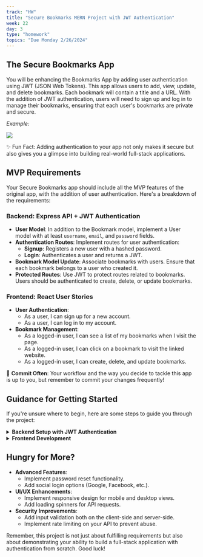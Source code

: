 ```yaml
---
track: "HW"
title: "Secure Bookmarks MERN Project with JWT Authentication"
week: 22
day: 3
type: "homework"
topics: "Due Monday 2/26/2024"
---
```


## The Secure Bookmarks App

You will be enhancing the Bookmarks App by adding user authentication using JWT (JSON Web Tokens). This app allows users to add, view, update, and delete bookmarks. Each bookmark will contain a title and a URL. With the addition of JWT authentication, users will need to sign up and log in to manage their bookmarks, ensuring that each user's bookmarks are private and secure.

_Example:_

![](https://i.imgur.com/yq9Ygeu.png)

✨ Fun Fact: Adding authentication to your app not only makes it secure but also gives you a glimpse into building real-world full-stack applications.

## MVP Requirements

Your Secure Bookmarks app should include all the MVP features of the original app, with the addition of user authentication. Here's a breakdown of the requirements:

### Backend: Express API + JWT Authentication

- **User Model**: In addition to the Bookmark model, implement a User model with at least `username`, `email`, and `password` fields.
- **Authentication Routes**: Implement routes for user authentication:
  - **Signup**: Registers a new user with a hashed password.
  - **Login**: Authenticates a user and returns a JWT.
- **Bookmark Model Update**: Associate bookmarks with users. Ensure that each bookmark belongs to a user who created it.
- **Protected Routes**: Use JWT to protect routes related to bookmarks. Users should be authenticated to create, delete, or update bookmarks.

### Frontend: React User Stories

- **User Authentication**: 
  - As a user, I can sign up for a new account.
  - As a user, I can log in to my account.
- **Bookmark Management**:
  - As a logged-in user, I can see a list of my bookmarks when I visit the page.
  - As a logged-in user, I can click on a bookmark to visit the linked website.
  - As a logged-in user, I can create, delete, and update bookmarks.

:red_circle: **Commit Often**: Your workflow and the way you decide to tackle this app is up to you, but remember to commit your changes frequently!

## Guidance for Getting Started

If you're unsure where to begin, here are some steps to guide you through the project:

<details>
<summary><strong>Backend Setup with JWT Authentication</strong></summary>

- Initialize your Express app and install necessary packages (`express`, `mongoose`, `bcrypt`, `jsonwebtoken`, etc.).
- Connect to MongoDB using Mongoose.
- Define your `User` and `Bookmark` models. Ensure bookmarks reference the `User` model.
- Implement authentication routes for signup and login, using `bcrypt` for password hashing and `jsonwebtoken` for generating tokens.
- Create middleware to verify JWTs and protect your bookmark routes.
- Test your routes and authentication using tools like Postman or Insomnia.

</details>

<details>
<summary><strong>Frontend Development</strong></summary>

- Initialize your React app.
- Create components for displaying bookmarks, as well as forms for signup, login, and bookmark management.
- Implement state management for handling user authentication status and bookmark data.
- Use `fetch` or `axios` to communicate with your backend API for authentication and CRUD operations.
- Ensure the UI reflects the user's authentication status (e.g., show login/signup forms or bookmarks based on whether the user is logged in).

</details>

## Hungry for More?

- **Advanced Features**:
  - Implement password reset functionality.
  - Add social login options (Google, Facebook, etc.).
- **UI/UX Enhancements**:
  - Implement responsive design for mobile and desktop views.
  - Add loading spinners for API requests.
- **Security Improvements**:
  - Add input validation both on the client-side and server-side.
  - Implement rate limiting on your API to prevent abuse.

Remember, this project is not just about fulfilling requirements but also about demonstrating your ability to build a full-stack application with authentication from scratch. Good luck!